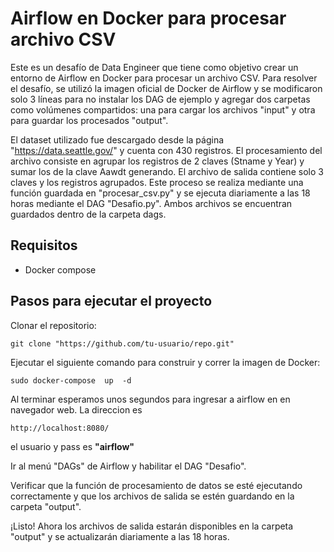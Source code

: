 # Airflow en Docker para procesar archivo CSV

Este es un desafío de Data Engineer que tiene como objetivo crear un entorno de Airflow en Docker para procesar un archivo CSV. Para resolver el desafío, se utilizó la imagen oficial de Docker de Airflow y se modificaron solo 3 líneas para no instalar los DAG de ejemplo y agregar dos carpetas como volúmenes compartidos: una para cargar los archivos "input" y otra para guardar los procesados "output".

  

El dataset utilizado fue descargado desde la página "https://data.seattle.gov/" y cuenta con 430 registros. El procesamiento del archivo consiste en agrupar los registros de 2 claves (Stname y Year) y sumar los de la clave Aawdt generando. El archivo de salida contiene solo 3 claves y los registros agrupados. Este proceso se realiza mediante una función guardada en "procesar_csv.py" y se ejecuta diariamente a las 18 horas mediante el DAG "Desafio.py". Ambos archivos se encuentran guardados dentro de la carpeta dags.

  

## Requisitos

 - Docker compose

  

## Pasos para ejecutar el proyecto

Clonar el repositorio:

  

    git clone "https://github.com/tu-usuario/repo.git"

  

Ejecutar el siguiente comando para construir y correr la imagen de Docker:

  

    sudo docker-compose  up  -d

  

Al terminar esperamos unos segundos para ingresar a airflow en en navegador web. La direccion es

  

    http://localhost:8080/

  

el usuario y pass es **"airflow"**

  

Ir al menú "DAGs" de Airflow y habilitar el DAG "Desafio".

  

Verificar que la función de procesamiento de datos se esté ejecutando correctamente y que los archivos de salida se estén guardando en la carpeta "output".

  

¡Listo! Ahora los archivos de salida estarán disponibles en la carpeta "output" y se actualizarán diariamente a las 18 horas.